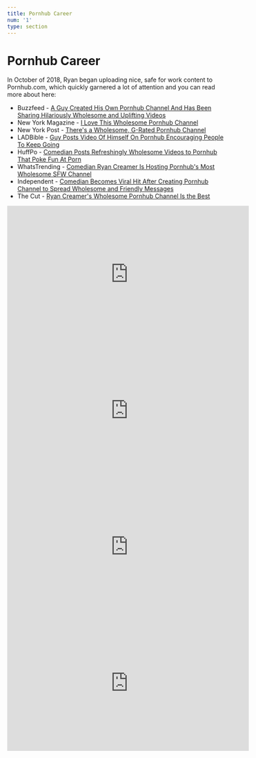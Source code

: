 ```yaml
---
title: Pornhub Career
num: '1'
type: section
---
```

# Pornhub Career

In October of 2018, Ryan began uploading nice, safe for work content to Pornhub.com, which quickly garnered a lot of attention and you can read more about here:

* Buzzfeed - [A Guy Created His Own Pornhub Channel And Has Been Sharing Hilariously Wholesome and Uplifting Videos](https://www.buzzfeednews.com/article/tanyachen/a-guy-created-his-own-pornhub-channel-and-has-been-sharing)
* New York Magazine - [I Love This Wholesome Pornhub Channel](https://www.thecut.com/2019/02/ryan-creamer-wholesome-pornhub-channel-is-the-best.html)
* New York Post - [There's a Wholesome, G-Rated Pornhub Channel](https://nypost.com/2019/02/04/theres-a-wholesome-g-rated-pornhub-channel/)
* LADBible - [Guy Posts Video Of Himself On Pornhub Encouraging People To Keep Going](http://www.ladbible.com/news/weird-guy-posts-video-of-himself-on-pornhub-encouraging-people-to-keep-going-20181031)
* HuffPo - [Comedian Posts Refreshingly Wholesome Videos to Pornhub That Poke Fun At Porn](https://www.huffingtonpost.com/entry/comedian-posts-refreshingly-wholesome-videos-to-pornhub-that-poke-fun-at-porn_us_5c549327e4b09293b203e298)
* WhatsTrending - [Comedian Ryan Creamer Is Hosting Pornhub's Most Wholesome SFW Channel](https://whatstrending.com/weird/comedian-ryan-creamer-is-hosting-pornhubs-most-wholesome-sfw-channel/)
* Independent - [Comedian Becomes Viral Hit After Creating Pornhub Channel to Spread Wholesome and Friendly Messages](https://www.indy100.com/article/pornhub-wholesome-videos-ryan-creamer-comedy-viral-8758931)
* The Cut - [Ryan Creamer's Wholesome Pornhub Channel Is the Best](https://www.thecut.com/2019/02/ryan-creamer-wholesome-pornhub-channel-is-the-best.html)

<iframe src="https://www.pornhub.com/embed/ph5bbffc24958be" frameborder="0" width="560" height="315" scrolling="no" allowfullscreen></iframe>

<iframe src="https://www.pornhub.com/embed/ph5bf367185be34" frameborder="0" width="560" height="315" scrolling="no" allowfullscreen></iframe>

<iframe src="https://www.pornhub.com/embed/ph5cf53b0f86e13" frameborder="0" width="560" height="315" scrolling="no" allowfullscreen></iframe>

<iframe src="https://www.pornhub.com/embed/ph5da6081c35101" frameborder="0" width="560" height="315" scrolling="no" allowfullscreen></iframe>
